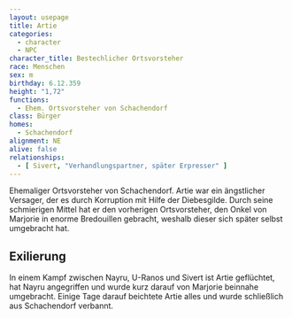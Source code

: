 ```yaml
---
layout: usepage
title: Artie
categories:
  - character
  - NPC
character_title: Bestechlicher Ortsvorsteher
race: Menschen
sex: m
birthday: 6.12.359
height: "1,72"
functions:
  - Ehem. Ortsvorsteher von Schachendorf
class: Bürger
homes:
  - Schachendorf
alignment: NE
alive: false
relationships:
  - [ Sivert, "Verhandlungspartner, später Erpresser" ]
---
```


Ehemaliger Ortsvorsteher von Schachendorf. Artie war ein ängstlicher Versager, der es durch Korruption mit Hilfe der
Diebesgilde. Durch seine schmierigen Mittel hat er den vorherigen Ortsvorsteher, den Onkel von Marjorie in enorme
Bredouillen gebracht, weshalb dieser sich später selbst umgebracht hat.

<!--more-->

## Exilierung

In einem Kampf zwischen Nayru, U-Ranos und Sivert ist Artie geflüchtet, hat Nayru angegriffen und wurde kurz darauf von
Marjorie beinnahe umgebracht. Einige Tage darauf beichtete Artie alles und wurde schließlich aus Schachendorf verbannt.